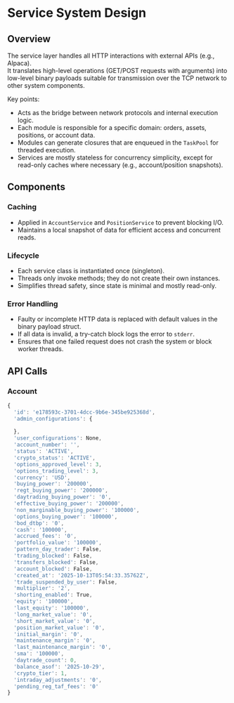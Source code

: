 # Service System Design

## Overview

The service layer handles all HTTP interactions with external APIs (e.g., Alpaca).  
It translates high-level operations (GET/POST requests with arguments) into low-level binary payloads suitable for transmission over the TCP network to other system components.

Key points:  
- Acts as the bridge between network protocols and internal execution logic.  
- Each module is responsible for a specific domain: orders, assets, positions, or account data.  
- Modules can generate closures that are enqueued in the `TaskPool` for threaded execution.  
- Services are mostly stateless for concurrency simplicity, except for read-only caches where necessary (e.g., account/position snapshots).

## Components

### Caching
- Applied in `AccountService` and `PositionService` to prevent blocking I/O.  
- Maintains a local snapshot of data for efficient access and concurrent reads.

### Lifecycle
- Each service class is instantiated once (singleton).  
- Threads only invoke methods; they do not create their own instances.  
- Simplifies thread safety, since state is minimal and mostly read-only.

### Error Handling
- Faulty or incomplete HTTP data is replaced with default values in the binary payload struct.  
- If all data is invalid, a try-catch block logs the error to `stderr`.  
- Ensures that one failed request does not crash the system or block worker threads.

## API Calls 

### Account 
```javascript
{
  'id': 'e178593c-3701-4dcc-9b6e-345be925368d',
  'admin_configurations': {
    
  },
  'user_configurations': None,
  'account_number': '',
  'status': 'ACTIVE',
  'crypto_status': 'ACTIVE',
  'options_approved_level': 3,
  'options_trading_level': 3,
  'currency': 'USD',
  'buying_power': '200000',
  'regt_buying_power': '200000',
  'daytrading_buying_power': '0',
  'effective_buying_power': '200000',
  'non_marginable_buying_power': '100000',
  'options_buying_power': '100000',
  'bod_dtbp': '0',
  'cash': '100000',
  'accrued_fees': '0',
  'portfolio_value': '100000',
  'pattern_day_trader': False,
  'trading_blocked': False,
  'transfers_blocked': False,
  'account_blocked': False,
  'created_at': '2025-10-13T05:54:33.35762Z',
  'trade_suspended_by_user': False,
  'multiplier': '2',
  'shorting_enabled': True,
  'equity': '100000',
  'last_equity': '100000',
  'long_market_value': '0',
  'short_market_value': '0',
  'position_market_value': '0',
  'initial_margin': '0',
  'maintenance_margin': '0',
  'last_maintenance_margin': '0',
  'sma': '100000',
  'daytrade_count': 0,
  'balance_asof': '2025-10-29',
  'crypto_tier': 1,
  'intraday_adjustments': '0',
  'pending_reg_taf_fees': '0'
}
```
